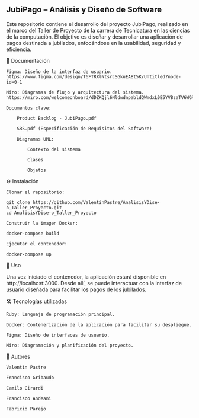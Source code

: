 ## JubiPago – Análisis y Diseño de Software

Este repositorio contiene el desarrollo del proyecto JubiPago, realizado en el marco del Taller de Proyecto de la carrera de Tecnicatura en las ciencias de la computación. El objetivo es diseñar y desarrollar una aplicación de pagos destinada a jubilados, enfocándose en la usabilidad, seguridad y eficiencia.

📄 Documentación

    Figma: Diseño de la interfaz de usuario.
    https://www.figma.com/design/T6FTRXlNtsrcSGkuEA8t5K/Untitled?node-id=0-1

    Miro: Diagramas de flujo y arquitectura del sistema.
    https://miro.com/welcomeonboard/dDZKQjl6NldwdnpabldQWmdxL0E5YVBzaTV6WGRTVWhFbWNSUXI0Q1V0SmJrUWJyc1dCSUNIN3dtS21qb2J4OVpXcEJ0VmVPbzRVNXlSRmMyK0haU2dnc2tNb0pYQVo2dldSRXAzRnh1VkhCMmRuTDgzam9JK1hTRHIyUk9RS3NyVmtkMG5hNDA3dVlncnBvRVB2ZXBnPT0hdjE

    Documentos clave:

        Product Backlog - JubiPago.pdf

        SRS.pdf (Especificación de Requisitos del Software)

        Diagramas UML:

            Contexto del sistema

            Clases

            Objetos

⚙️ Instalación

    Clonar el repositorio:

    git clone https://github.com/ValentinPastre/AnalisisYDise-o_Taller_Proyecto.git
    cd AnalisisYDise-o_Taller_Proyecto

    Construir la imagen Docker:

    docker-compose build

    Ejecutar el contenedor:

    docker-compose up

🚀 Uso

Una vez iniciado el contenedor, la aplicación estará disponible en http://localhost:3000. Desde allí, se puede interactuar con la interfaz de usuario diseñada para facilitar los pagos de los jubilados.

🛠️ Tecnologías utilizadas

    Ruby: Lenguaje de programación principal.

    Docker: Contenerización de la aplicación para facilitar su despliegue.

    Figma: Diseño de interfaces de usuario.

    Miro: Diagramación y planificación del proyecto.

👥 Autores

    Valentín Pastre

    Francisco Gribaudo
    
    Camilo Girardi
    
    Francisco Andeani
    
    Fabricio Parejo